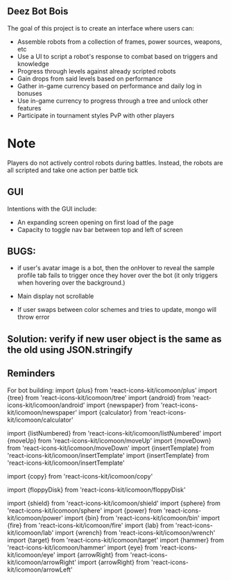## Deez Bot Bois

The goal of this project is to create an interface where users can:
- Assemble robots from a collection of frames, power sources, weapons, etc
- Use a UI to script a robot's response to combat based on triggers and knowledge
- Progress through levels against already scripted robots
- Gain drops from said levels based on performance
- Gather in-game currency based on performance and daily log in bonuses
- Use in-game currency to progress through a tree and unlock other features
- Participate in tournament styles PvP with other players

# Note

Players do not actively control robots during battles.
Instead, the robots are all scripted and take one action per battle tick

## GUI

Intentions with the GUI include:
- An expanding screen opening on first load of the page
- Capacity to toggle nav bar between top and left of screen 


## BUGS:

- if user's avatar image is a bot, then the onHover to reveal the sample profile tab fails to trigger once they hover over the bot (it only triggers when hovering over the background.)

- Main display not scrollable

- If user swaps between color schemes and tries to update, mongo will throw error
## Solution: verify if new user object is the same as the old using JSON.stringify


## Reminders

For bot building:
import {plus} from 'react-icons-kit/icomoon/plus'
import {tree} from 'react-icons-kit/icomoon/tree'
import {android} from 'react-icons-kit/icomoon/android'
import {newspaper} from 'react-icons-kit/icomoon/newspaper'
import {calculator} from 'react-icons-kit/icomoon/calculator'

import {listNumbered} from 'react-icons-kit/icomoon/listNumbered'
import {moveUp} from 'react-icons-kit/icomoon/moveUp'
import {moveDown} from 'react-icons-kit/icomoon/moveDown'
import {insertTemplate} from 'react-icons-kit/icomoon/insertTemplate'
import {insertTemplate} from 'react-icons-kit/icomoon/insertTemplate'


import {copy} from 'react-icons-kit/icomoon/copy'

import {floppyDisk} from 'react-icons-kit/icomoon/floppyDisk'

import {shield} from 'react-icons-kit/icomoon/shield'
import {sphere} from 'react-icons-kit/icomoon/sphere'
import {power} from 'react-icons-kit/icomoon/power'
import {bin} from 'react-icons-kit/icomoon/bin'
import {fire} from 'react-icons-kit/icomoon/fire'
import {lab} from 'react-icons-kit/icomoon/lab'
import {wrench} from 'react-icons-kit/icomoon/wrench'
import {target} from 'react-icons-kit/icomoon/target'
import {hammer} from 'react-icons-kit/icomoon/hammer'
import {eye} from 'react-icons-kit/icomoon/eye'
import {arrowRight} from 'react-icons-kit/icomoon/arrowRight'
import {arrowRight} from 'react-icons-kit/icomoon/arrowLeft'
